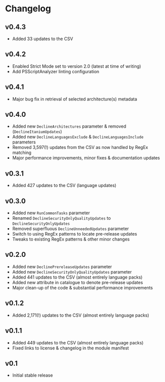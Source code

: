 Changelog
=========

v0.4.3
------

- Added 33 updates to the CSV

v0.4.2
------

- Enabled Strict Mode set to version 2.0 (latest at time of writing)
- Add PSScriptAnalyzer linting configuration

v0.4.1
------

- Major bug fix in retrieval of selected architecture(s) metadata

v0.4.0
------

- Added new `DeclineArchitectures` parameter & removed (`DeclineItaniumUpdates`)
- Added new `DeclineLanguagesExclude` & `DeclineLanguagesInclude` parameters
- Removed 3,597(!) updates from the CSV as now handled by RegEx matching
- Major performance improvements, minor fixes & documentation updates

v0.3.1
------

- Added 427 updates to the CSV (language updates)

v0.3.0
------

- Added new `RunCommonTasks` parameter
- Renamed `DeclineSecurityOnlyQualityUpdates` to `DeclineSecurityOnlyUpdates`
- Removed superfluous `DeclineUnneededUpdates` parameter
- Switch to using RegEx patterns to locate pre-release updates
- Tweaks to existing RegEx patterns & other minor changes

v0.2.0
------

- Added new `DeclinePrereleaseUpdates` parameter
- Added new `DeclineSecurityOnlyQualityUpdates` parameter
- Added 441 updates to the CSV (almost entirely language packs)
- Added new attribute in catalogue to denote pre-release updates
- Major clean-up of the code & substantial performance improvements

v0.1.2
------

- Added 2,171(!) updates to the CSV (almost entirely language packs)

v0.1.1
------

- Added 449 updates to the CSV (almost entirely language packs)
- Fixed links to license & changelog in the module manifest

v0.1
----

- Initial stable release